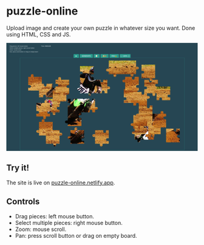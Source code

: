 # puzzle-online
Upload image and create your own puzzle in whatever size you want. Done using HTML, CSS and JS.

![Screenshot of the website.](/assets/images/screenshot.jpg)


## Try it!
The site is live on [puzzle-online.netlify.app](https://puzzle-online.netlify.app/).


## Controls
- Drag pieces: left mouse button.
- Select multiple pieces: right mouse button.
- Zoom: mouse scroll.
- Pan: press scroll button or drag on empty board.
